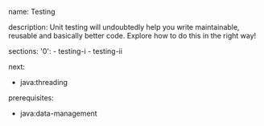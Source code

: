 name: Testing

description: Unit testing will undoubtedly help you write maintainable, reusable and basically better code. Explore how to do this in the right way!

sections:
  '0':
    - testing-i
    - testing-ii

next:
  - java:threading

prerequisites:
  - java:data-management
